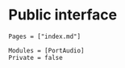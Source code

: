 # Public interface

```@index
Pages = ["index.md"]
```

```@autodocs
Modules = [PortAudio]
Private = false
```